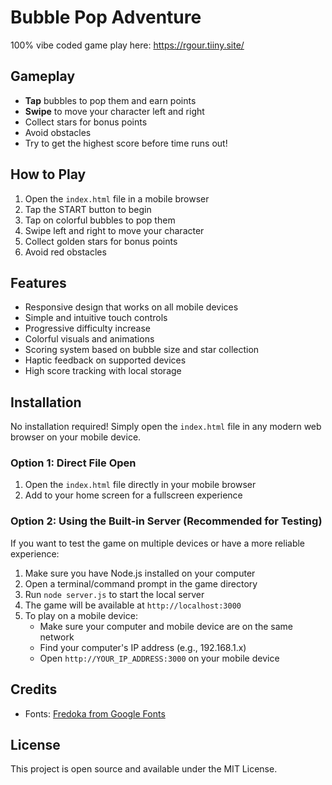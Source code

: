 # Bubble Pop Adventure

100% vibe coded game
play here: https://rgour.tiiny.site/

## Gameplay

- **Tap** bubbles to pop them and earn points
- **Swipe** to move your character left and right
- Collect stars for bonus points
- Avoid obstacles
- Try to get the highest score before time runs out!

## How to Play

1. Open the `index.html` file in a mobile browser
2. Tap the START button to begin
3. Tap on colorful bubbles to pop them
4. Swipe left and right to move your character
5. Collect golden stars for bonus points
6. Avoid red obstacles

## Features

- Responsive design that works on all mobile devices
- Simple and intuitive touch controls
- Progressive difficulty increase
- Colorful visuals and animations
- Scoring system based on bubble size and star collection
- Haptic feedback on supported devices
- High score tracking with local storage

## Installation

No installation required! Simply open the `index.html` file in any modern web browser on your mobile device.

### Option 1: Direct File Open

1. Open the `index.html` file directly in your mobile browser
2. Add to your home screen for a fullscreen experience

### Option 2: Using the Built-in Server (Recommended for Testing)

If you want to test the game on multiple devices or have a more reliable experience:

1. Make sure you have Node.js installed on your computer
2. Open a terminal/command prompt in the game directory
3. Run `node server.js` to start the local server
4. The game will be available at `http://localhost:3000`
5. To play on a mobile device:
   - Make sure your computer and mobile device are on the same network
   - Find your computer's IP address (e.g., 192.168.1.x)
   - Open `http://YOUR_IP_ADDRESS:3000` on your mobile device

## Credits

- Fonts: [Fredoka from Google Fonts](https://fonts.google.com/specimen/Fredoka)

## License

This project is open source and available under the MIT License.
